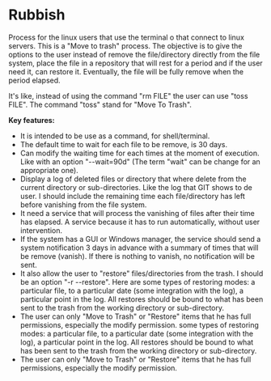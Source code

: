 # Rubbish

Process for the linux users that use the terminal o that connect to linux servers. This is a "Move to trash" process. The objective is to give the options to the user instead of  remove the file/directory directly from the file system, place the file in a repository that will rest for a period and if the user need it, can restore it. Eventually, the file will be fully remove when the period elapsed.

It's like, instead of using the command "rm FILE" the user can use "toss FILE". The command "toss" stand for "Move To Trash".

**Key features:**

- It is intended to be use as a command, for shell/terminal.
- The default time to wait for each file to be remove, is 30 days.
- Can modify the waiting time for each times at the moment of execution. Like with an option "--wait=90d" (The term "wait" can be change for an appropriate one).
- Display a log of deleted files or directory that where delete from the current directory or sub-directories. Like the log that GIT shows to de user. I should include the remaining time each file/directory has left before vanishing from the file system.
- It need a service that will process the vanishing of files after their time has elapsed. A service because it has to run automatically, without user intervention.
- If the system has a GUI or Windows manager, the service should send a system notification 3 days in advance with a summary of times that will be remove (vanish). If there is nothing to vanish, no notification will be sent.
- It also allow the user to "restore" files/directories from the trash. I should be an option "-r --restore". Here are some types of restoring modes: a particular file, to a particular date (some integration with the log), a particular point in the log. All restores should be bound to what has been sent to the trash from the working directory or sub-directory.
- The user can only "Move to Trash" or "Restore" items that he has full permissions, especially the modify permission. some types of restoring modes: a particular file, to a particular date (some integration with the log), a particular point in the log. All restores should be bound to what has been sent to the trash from the working directory or sub-directory.
- The user can only "Move to Trash" or "Restore" items that he has full permissions, especially the modify permission.
